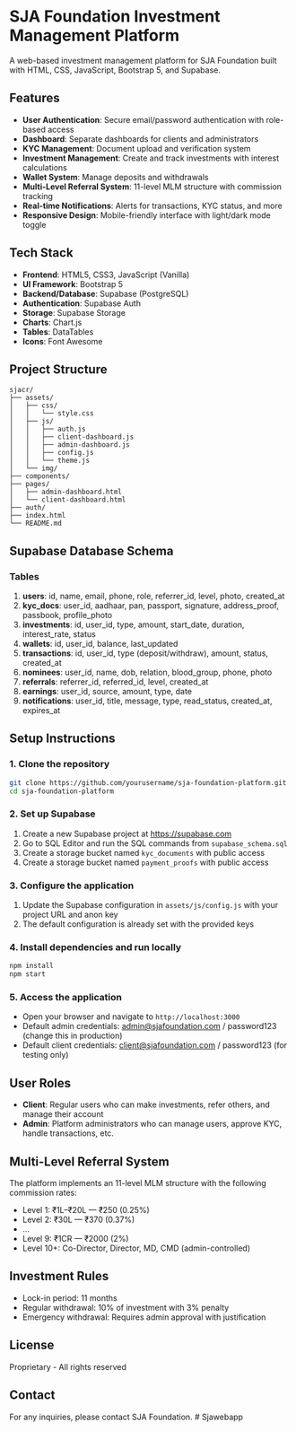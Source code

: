# SJA Foundation Investment Management Platform

A web-based investment management platform for SJA Foundation built with HTML, CSS, JavaScript, Bootstrap 5, and Supabase.

## Features

- **User Authentication**: Secure email/password authentication with role-based access
- **Dashboard**: Separate dashboards for clients and administrators
- **KYC Management**: Document upload and verification system
- **Investment Management**: Create and track investments with interest calculations
- **Wallet System**: Manage deposits and withdrawals
- **Multi-Level Referral System**: 11-level MLM structure with commission tracking
- **Real-time Notifications**: Alerts for transactions, KYC status, and more
- **Responsive Design**: Mobile-friendly interface with light/dark mode toggle

## Tech Stack

- **Frontend**: HTML5, CSS3, JavaScript (Vanilla)
- **UI Framework**: Bootstrap 5
- **Backend/Database**: Supabase (PostgreSQL)
- **Authentication**: Supabase Auth
- **Storage**: Supabase Storage
- **Charts**: Chart.js
- **Tables**: DataTables
- **Icons**: Font Awesome

## Project Structure

```
sjacr/
├── assets/
│   ├── css/
│   │   └── style.css
│   ├── js/
│   │   ├── auth.js
│   │   ├── client-dashboard.js
│   │   ├── admin-dashboard.js
│   │   ├── config.js
│   │   └── theme.js
│   └── img/
├── components/
├── pages/
│   ├── admin-dashboard.html
│   └── client-dashboard.html
├── auth/
├── index.html
└── README.md
```

## Supabase Database Schema

### Tables

1. **users**: id, name, email, phone, role, referrer_id, level, photo, created_at
2. **kyc_docs**: user_id, aadhaar, pan, passport, signature, address_proof, passbook, profile_photo
3. **investments**: id, user_id, type, amount, start_date, duration, interest_rate, status
4. **wallets**: id, user_id, balance, last_updated
5. **transactions**: id, user_id, type (deposit/withdraw), amount, status, created_at
6. **nominees**: user_id, name, dob, relation, blood_group, phone, photo
7. **referrals**: referrer_id, referred_id, level, created_at
8. **earnings**: user_id, source, amount, type, date
9. **notifications**: user_id, title, message, type, read_status, created_at, expires_at

## Setup Instructions

### 1. Clone the repository
```bash
git clone https://github.com/yourusername/sja-foundation-platform.git
cd sja-foundation-platform
```

### 2. Set up Supabase
1. Create a new Supabase project at https://supabase.com
2. Go to SQL Editor and run the SQL commands from `supabase_schema.sql`
3. Create a storage bucket named `kyc_documents` with public access
4. Create a storage bucket named `payment_proofs` with public access

### 3. Configure the application
1. Update the Supabase configuration in `assets/js/config.js` with your project URL and anon key
2. The default configuration is already set with the provided keys

### 4. Install dependencies and run locally
```bash
npm install
npm start
```

### 5. Access the application
- Open your browser and navigate to `http://localhost:3000`
- Default admin credentials: admin@sjafoundation.com / password123 (change this in production)
- Default client credentials: client@sjafoundation.com / password123 (for testing only)

## User Roles

- **Client**: Regular users who can make investments, refer others, and manage their account
- **Admin**: Platform administrators who can manage users, approve KYC, handle transactions, etc.

## Multi-Level Referral System

The platform implements an 11-level MLM structure with the following commission rates:

- Level 1: ₹1L–₹20L — ₹250 (0.25%)
- Level 2: ₹30L — ₹370 (0.37%)
- ...
- Level 9: ₹1CR — ₹2000 (2%)
- Level 10+: Co-Director, Director, MD, CMD (admin-controlled)

## Investment Rules

- Lock-in period: 11 months
- Regular withdrawal: 10% of investment with 3% penalty
- Emergency withdrawal: Requires admin approval with justification

## License

Proprietary - All rights reserved

## Contact

For any inquiries, please contact SJA Foundation. #   S j a w e b a p p 
 
 